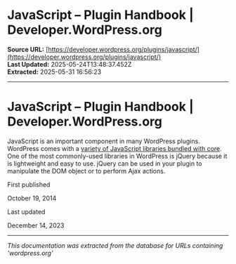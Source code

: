 # JavaScript – Plugin Handbook | Developer.WordPress.org

**Source URL:** [https://developer.wordpress.org/plugins/javascript/](https://developer.wordpress.org/plugins/javascript/)  
**Last Updated:** 2025-05-24T13:48:37.452Z  
**Extracted:** 2025-05-31 16:56:23

---

# JavaScript – Plugin Handbook | Developer.WordPress.org

JavaScript is an important component in many WordPress plugins.  WordPress comes with a [variety of JavaScript libraries bundled with core](https://developer.wordpress.org/theme/basics/including-css-javascript/#default-scripts-included-and-registered-by-wordpress). One of the most commonly-used libraries in WordPress is jQuery because it is lightweight and easy to use. jQuery can be used in your plugin to manipulate the DOM object or to perform Ajax actions.

First published

October 19, 2014

Last updated

December 14, 2023

---

*This documentation was extracted from the database for URLs containing 'wordpress.org'*

